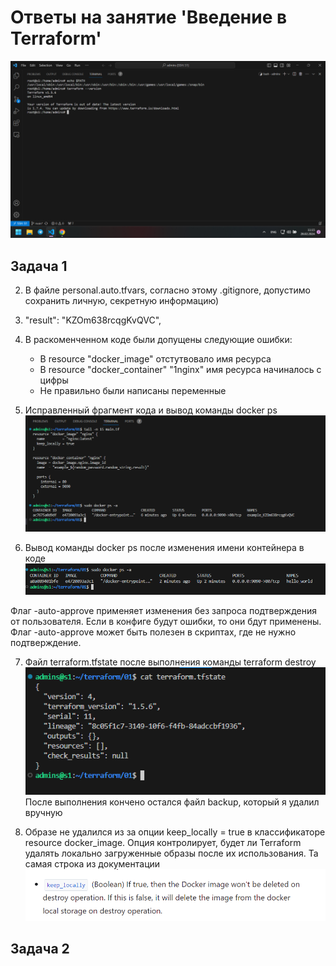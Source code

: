 # Ответы на занятие 'Введение в Terraform'

![terraform_version](https://github.com/mimimimimimimimimimimi/terraform/raw/main/01/files/terraform.png)

## Задача 1
2. В файле personal.auto.tfvars, согласно этому .gitignore, допустимо сохранить личную, секретную информацию)

3. "result": "KZOm638rcqgKvQVC",

4. В раскоменченном коде были допущены следующие ошибки:
	- В resource "docker_image"  отстутвовало имя ресурса
	- В resource "docker_container" "1nginx" имя ресурса начиналось с цифры
	- Не правильно были написаны переменные

5. Исправленный фрагмент кода и вывод команды docker ps
![image](https://github.com/mimimimimimimimimimimi/terraform/raw/main/01/files/5_punkt.png)

6. Вывод команды docker ps после изменения имени контейнера в коде
![image](https://github.com/mimimimimimimimimimimi/terraform/raw/main/01/files/6_punkt.png)

Флаг -auto-approve применяет изменения без запроса подтверждения от пользователя. Если в конфиге будут ошибки, то они бдут применены.
Флаг -auto-approve может быть полезен в скриптах, где не нужно подтверждение.

7. Файл terraform.tfstate после выполнения команды terraform destroy
![image](https://github.com/mimimimimimimimimimimi/terraform/raw/main/01/files/7_punkt.png)
После выполнения кончено остался файл backup, который я удалил вручную

8. Образе не удалился из за опции keep_locally = true в классификаторе resource docker_image. Опция контролирует, будет ли Terraform удалять локально загруженные образы после их использования.
Та самая строка из документации
![image](https://github.com/mimimimimimimimimimimi/terraform/raw/main/01/files/8_punkt.png)


## Задача 2
